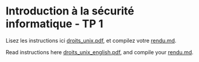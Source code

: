 # Introduction à la sécurité informatique - TP 1 

Lisez les instructions ici [droits_unix.pdf](droits_unix.pdf), et
compilez votre [rendu.md](rendu.md).

Read instructions here
[droits_unix_english.pdf](droits_unix_english.pdf), and compile your
[rendu.md](rendu.md).
